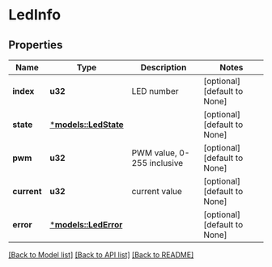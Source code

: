 # LedInfo

## Properties
Name | Type | Description | Notes
------------ | ------------- | ------------- | -------------
**index** | **u32** | LED number | [optional] [default to None]
**state** | [***models::LedState**](ledState.md) |  | [optional] [default to None]
**pwm** | **u32** | PWM value, 0-255 inclusive | [optional] [default to None]
**current** | **u32** | current value | [optional] [default to None]
**error** | [***models::LedError**](ledError.md) |  | [optional] [default to None]

[[Back to Model list]](../README.md#documentation-for-models) [[Back to API list]](../README.md#documentation-for-api-endpoints) [[Back to README]](../README.md)


